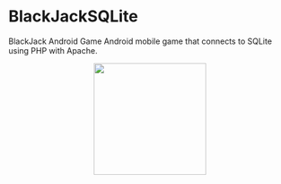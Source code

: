 # BlackJackSQLite
BlackJack Android Game 
Android mobile game that connects to SQLite using PHP with Apache.

<div style="text-align:center">
<img src="https://chrisyou-backup-website.s3.amazonaws.com/assets/BlackJack.png" width="200" width="400" style="margin:0 auto"/>
</div>

